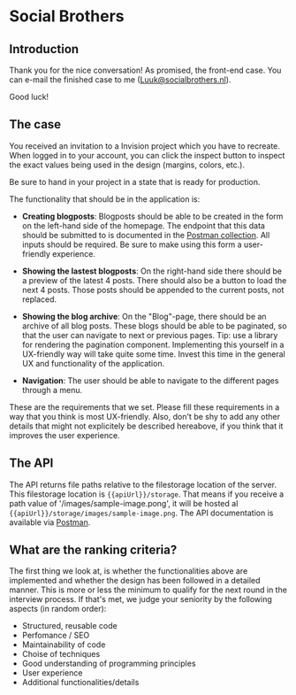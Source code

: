 # Social Brothers

## Introduction

Thank you for the nice conversation! As promised, the front-end case. You can e-mail the finished case to me (Luuk@socialbrothers.nl).

Good luck!

## The case

You received an invitation to a Invision project which you have to recreate. When logged in to your account, you can click the inspect button to inspect the exact values being used in the design (margins, colors, etc.).

Be sure to hand in your project in a state that is ready for production.

The functionality that should be in the application is:

- **Creating blogposts**: Blogposts should be able to be created in the form on the left-hand side of the homepage. The endpoint that this data should be submitted to is documented in the [Postman collection](https://documenter.getpostman.com/view/3923287/UVJWrfnK). All inputs should be required. Be sure to make using this form a user-friendly experience.

- **Showing the lastest blogposts**: On the right-hand side there should be a preview of the latest 4 posts. There should also be a button to load the next 4 posts. Those posts should be appended to the current posts, not replaced.

- **Showing the blog archive**: On the "Blog"-page, there should be an archive of all blog posts. These blogs should be able to be paginated, so that the user can navigate to next or previous pages. Tip: use a library for rendering the pagination component. Implementing this yourself in a UX-friendly way will take quite some time. Invest this time in the general UX and functionality of the application.

- **Navigation**: The user should be able to navigate to the different pages through a menu.

These are the requirements that we set. Please fill these requirements in a way that you think is most UX-friendly. Also, don't be shy to add any other details that might not explicitely be described hereabove, if you think that it improves the user experience.

## The API

The API returns file paths relative to the filestorage location of the server. This filestorage location is `{{apiUrl}}/storage`. That means if you receive a path value of '/images/sample-image.pong', it will be hosted al `{{apiUrl}}/storage/images/sample-image.png`. The API documentation is available via [Postman](https://documenter.getpostman.com/view/3923287/UVJWrfnK).

## What are the ranking criteria?

The first thing we look at, is whether the functionalities above are implemented and whether the design has been followed in a detailed manner. This is more or less the minimum to qualify for the next round in the interview process. If that's met, we judge your seniority by the following aspects (in random order):

- Structured, reusable code
- Perfomance / SEO
- Maintainability of code
- Choise of techniques
- Good understanding of programming principles
- User experience
- Additional functionalities/details
